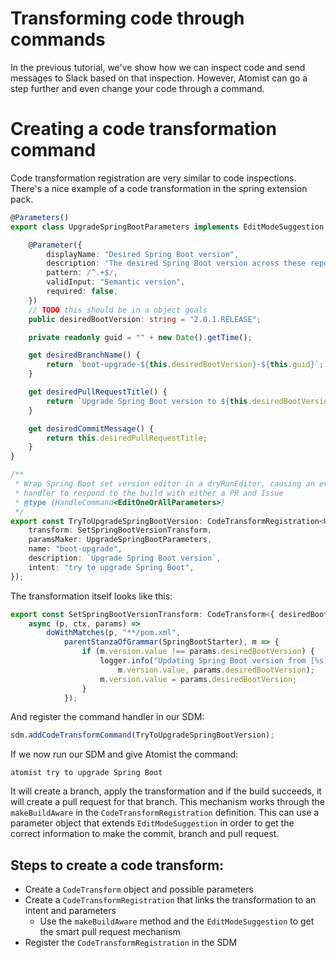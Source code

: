 # Transforming code through commands

In the previous tutorial, we've show how we can inspect code and send messages to Slack based on that inspection. However, Atomist can go a step further and even change your code through a command.

# Creating a code transformation command

Code transformation registration are very similar to code inspections. There's a nice example of a code transformation in the spring extension pack.

``` typescript
@Parameters()
export class UpgradeSpringBootParameters implements EditModeSuggestion {

    @Parameter({
        displayName: "Desired Spring Boot version",
        description: "The desired Spring Boot version across these repos",
        pattern: /^.+$/,
        validInput: "Semantic version",
        required: false,
    })
    // TODO this should be in a object goals
    public desiredBootVersion: string = "2.0.1.RELEASE";

    private readonly guid = "" + new Date().getTime();

    get desiredBranchName() {
        return `boot-upgrade-${this.desiredBootVersion}-${this.guid}`;
    }

    get desiredPullRequestTitle() {
        return `Upgrade Spring Boot version to ${this.desiredBootVersion}`;
    }

    get desiredCommitMessage() {
        return this.desiredPullRequestTitle;
    }
}

/**
 * Wrap Spring Boot set version editor in a dryRunEditor, causing an event
 * handler to respond to the build with either a PR and Issue
 * @type {HandleCommand<EditOneOrAllParameters>}
 */
export const TryToUpgradeSpringBootVersion: CodeTransformRegistration<UpgradeSpringBootParameters> = makeBuildAware({
    transform: SetSpringBootVersionTransform,
    paramsMaker: UpgradeSpringBootParameters,
    name: "boot-upgrade",
    description: `Upgrade Spring Boot version`,
    intent: "try to upgrade Spring Boot",
});
```

The transformation itself looks like this:

``` typescript
export const SetSpringBootVersionTransform: CodeTransform<{ desiredBootVersion: string }> =
    async (p, ctx, params) =>
        doWithMatches(p, "**/pom.xml",
            parentStanzaOfGrammar(SpringBootStarter), m => {
                if (m.version.value !== params.desiredBootVersion) {
                    logger.info("Updating Spring Boot version from [%s] to [%s]",
                        m.version.value, params.desiredBootVersion);
                    m.version.value = params.desiredBootVersion;
                }
            });

```

And register the command handler in our SDM:

``` typescript
sdm.addCodeTransformCommand(TryToUpgradeSpringBootVersion);
```

If we now run our SDM and give Atomist the command:

```
atomist try to upgrade Spring Boot
```

It will create a branch, apply the transformation and if the build succeeds, it will create a pull request for that branch. This mechanism works through the `makeBuildAware` in the `CodeTransformRegistration` definition. This can use a parameter object that extends `EditModeSuggestion` in order to get the correct information to make the commit, branch and pull request.

## Steps to create a code transform:

* Create a `CodeTransform` object and possible parameters
* Create a `CodeTransformRegistration` that links the transformation to an intent and parameters
    * Use the `makeBuildAware` method and the `EditModeSuggestion` to get the smart pull request mechanism
* Register the `CodeTransformRegistration` in the SDM


